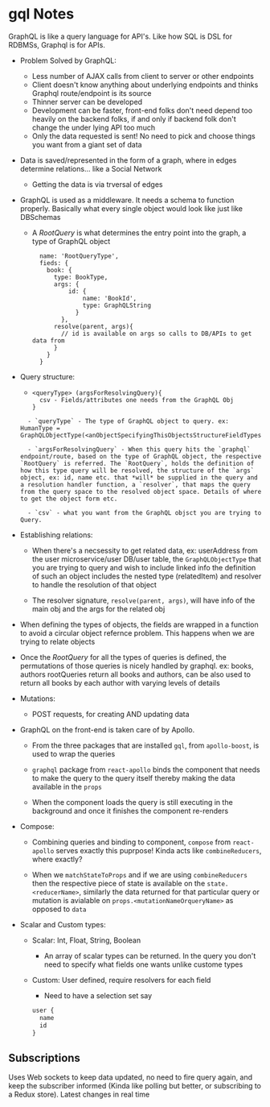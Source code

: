 # gql Notes

GraphQL is like a query language for API's. Like how SQL is DSL for RDBMSs, Graphql is for APIs.

- Problem Solved by GraphQL:
  - Less number of AJAX calls from client to server or other endpoints
  - Client doesn't know anything about underlying endpoints and thinks Graphql route/endpoint is its source
  - Thinner server can be developed
  - Development can be faster, front-end folks don't need depend too heavily on the backend folks, if and only if backend folk don't change the under lying API too much
  - Only the data requested is sent! No need to pick and choose things you want from a giant set of data

- Data is saved/represented in the form of a graph, where in edges determine relations... like a Social Network
  - Getting the data is via trversal of edges

- GraphQL is used as a middleware. It needs a schema to function properly. Basically what every single object would look like just like DBSchemas
  - A _RootQuery_ is what determines the entry point into the graph, a type of GraphQL object
    ```
      name: 'RootQueryType',
      fieds: {
        book: {
          type: BookType,
          args: {
              id: {
                  name: 'BookId',
                  type: GraphQLString
                }
            },
          resolve(parent, args){
            // id is available on args so calls to DB/APIs to get data from
          }
        }
      }
    ```

- Query structure:
  - ```
    <queryType> (argsForResolvingQuery){
      csv - Fields/attributes one needs from the GraphQL Obj
    }
  ```
    - `queryType` - The type of GraphQL object to query. ex: HumanType = GraphQLObjectType(<anObjectSpecifyingThisObjectsStructureFieldTypes>)

    - `argsForResolvingQuery` - When this query hits the `graphql` endpoint/route, based on the type of GraphQL object, the respective `RootQuery` is referred. The `RootQuery`, holds the definition of how this type query will be resolved, the structure of the `args` object, ex: id, name etc. that *will* be supplied in the query and a resolution handler function, a `resolver`, that maps the query from the query space to the resolved object space. Details of where to get the object form etc.

    - `csv` - what you want from the GraphQL objsct you are trying to Query.

- Establishing relations:
  - When there's a necsessity to get related data, ex: userAddress from the user microservice/user DB/user table, the `GraphQLObjectType` that you are trying to query and wish to include linked info the definition of such an object includes the nested type (relatedItem) and resolver to handle the resolution of that object

  - The resolver signature, `resolve(parent, args)`, will have info of the main obj and the args for the related obj

- When defining the types of objects, the fields are wrapped in a function to avoid a circular object refernce problem. This happens when we are trying to relate objects

- Once the _RootQuery_ for all the types of queries is defined, the permutations of those queries is nicely handled by graphql. ex: books, authors rootQueries return all books and authors, can be also used to return all books by each author with varying levels of details

- Mutations:
  - POST requests, for creating AND updating data

- GraphQL on the front-end is taken care of by Apollo.
  - From the three packages that are installed `gql`, from `apollo-boost`, is used to wrap the queries

  - `graphql` package from `react-apollo` binds the component that needs to make the query to the query itself thereby making the data available in the `props`

  - When the component loads the query is still executing in the background and once it finishes the component re-renders

- Compose:
  - Combining queries and binding to component, `compose` from `react-apollo` serves exactly this puprpose! Kinda acts like `combineReducers`, where exactly?

  - When we `matchStateToProps` and if we are using `combineReducers` then the respective piece of state is available on the `state.<reducerName>`, similarly the data returned for that particular query or mutation is avialable on `props.<mutationNameOrqueryName>` as opposed to `data`

- Scalar and Custom types:
  - Scalar: Int, Float, String, Boolean
    - An array of scalar types can be returned. In the query you don't need to specify what fields one wants unlike custome types

  - Custom: User defined, require resolvers for each field
    - Need to have a selection set say

    ```javascript
    user {
      name
      id
    }
    ```

## Subscriptions

  Uses Web sockets to keep data updated, no need to fire query again, and keep the subscriber informed (Kinda like polling but better, or subscribing to a Redux store). Latest changes in real time
